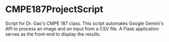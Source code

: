 # CMPE187ProjectScript

Script for Dr. Gao's CMPE 187 class. This script automates Google Gemini's API to process an image and an input from a CSV file. A Flask application serves as the front-end to display the results. 
